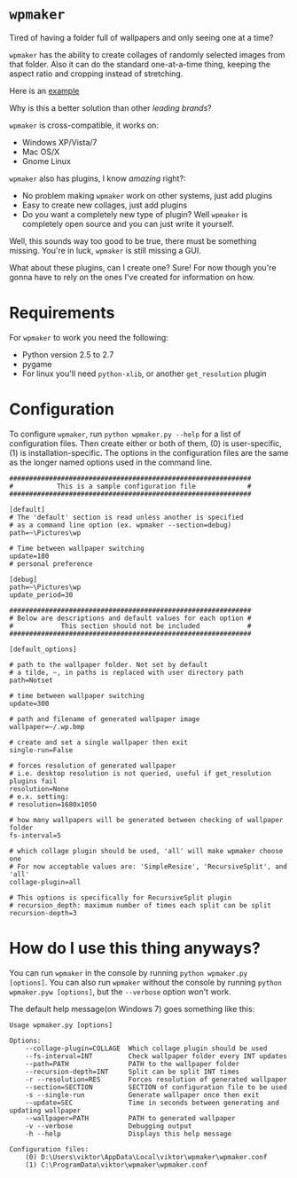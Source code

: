 `wpmaker`
===============================================================================

Tired of having a folder full of wallpapers and only seeing one at a time?

`wpmaker` has the ability to create collages of randomly selected images from
that folder. Also it can do the standard one-at-a-time thing, keeping the aspect
ratio and cropping instead of stretching.

Here is an [example](http://i.imgur.com/BnZTn.jpg)

Why is this a better solution than other *leading brands*?

`wpmaker` is cross-compatible, it works on:
- Windows XP/Vista/7
- Mac OS/X
- Gnome Linux

`wpmaker` also has plugins, I know *amazing* right?:
- No problem making `wpmaker` work on other systems, just add plugins
- Easy to create new collages, just add plugins
- Do you want a completely new type of plugin? Well `wpmaker` is completely 
open source and you can just write it yourself.

Well, this sounds way too good to be true, there must be something missing.
You're in luck, `wpmaker` is still missing a GUI.

What about these plugins, can I create one? Sure! For now though you're gonna have
to rely on the ones I've created for information on how.

Requirements
===============================================================================
For `wpmaker` to work you need the following:

- Python version 2.5 to 2.7
- pygame
- For linux you'll need `python-xlib`, or another `get_resolution` plugin

Configuration
===============================================================================

To configure `wpmaker`, run `python wpmaker.py --help` for a list of
configuration files. Then create either or both of them, (0) is user-specific, (1) is
installation-specific. The options in the configuration files are the same as
the longer named options used in the command line.

```
#############################################################
#           This is a sample configuration file             #
#############################################################

[default]
# The 'default' section is read unless another is specified
# as a command line option (ex. wpmaker --section=debug)
path=~\Pictures\wp

# Time between wallpaper switching
update=180
# personal preference

[debug]
path=~\Pictures\wp
update_period=30

#############################################################
# Below are descriptions and default values for each option #
#            This section should not be included            #
#############################################################

[default_options]

# path to the wallpaper folder. Not set by default
# a tilde, ~, in paths is replaced with user directory path
path=Notset

# time between wallpaper switching
update=300

# path and filename of generated wallpaper image
wallpaper=~/.wp.bmp

# create and set a single wallpaper then exit
single-run=False

# forces resolution of generated wallpaper
# i.e. desktop resolution is not queried, useful if get_resolution plugins fail
resolution=None
# e.x. setting:
# resolution=1680x1050

# how many wallpapers will be generated between checking of wallpaper folder
fs-interval=5

# which collage plugin should be used, 'all' will make wpmaker choose one
# For now acceptable values are: 'SimpleResize', 'RecursiveSplit', and 'all'
collage-plugin=all

# This options is specifically for RecursiveSplit plugin
# recursion_depth: maximum number of times each split can be split
recursion-depth=3

```

How do I use this thing anyways?
===============================================================================

You can run `wpmaker` in the console by running `python wpmaker.py [options]`.
You can also run `wpmaker` without the console by running `python wpmaker.pyw
[options]`, but the `--verbose` option won't work.

The default help message(on Windows 7) goes something like this:

```
Usage wpmaker.py [options]

Options:
    --collage-plugin=COLLAGE  Which collage plugin should be used
    --fs-interval=INT         Check wallpaper folder every INT updates
    --path=PATH               PATH to the wallpaper folder
    --recursion-depth=INT     Split can be split INT times
    -r --resolution=RES       Forces resolution of generated wallpaper
    --section=SECTION         SECTION of configuration file to be used
    -s --single-run           Generate wallpaper once then exit
    --update=SEC              Time in seconds between generating and updating wallpaper
    --wallpaper=PATH          PATH to generated wallpaper
    -v --verbose              Debugging output
    -h --help                 Displays this help message

Configuration files:
    (0) D:\Users\viktor\AppData\Local\viktor\wpmaker\wpmaker.conf
    (1) C:\ProgramData\viktor\wpmaker\wpmaker.conf

```

